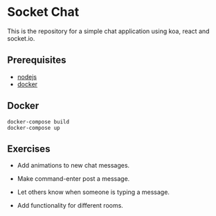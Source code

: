 # Socket Chat

This is the repository for a simple chat application using koa, react and socket.io.

## Prerequisites

* [nodejs](http://nodejs.org)
* [docker](http://docker.com)

## Docker

    docker-compose build
    docker-compose up

## Exercises

* Add animations to new chat messages.

* Make command-enter post a message.

* Let others know when someone is typing a message.

* Add functionality for different rooms.

